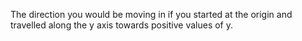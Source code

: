 The direction you would be moving in if you started at the origin and
travelled along the y axis towards positive values of y.
